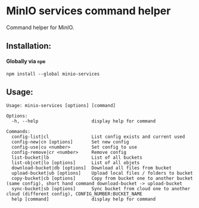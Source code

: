 # MinIO services command helper

Command helper for MinIO.

## Installation:

#### Globally via `npm`

    npm install --global minio-services

## Usage:

```
Usage: minio-services [options] [command]

Options:
  -h, --help                    display help for command

Commands:
  config-list|cl                List config exists and current used
  config-new|cn [options]       Set new config
  config-use|cu <number>        Set config to use
  config-remove|cr <number>     Remove config
  list-bucket|lb                List of all buckets
  list-objcet|lo [options]      List of all objets
  download-bucket|db [options]  Download all files from bucket
  upload-bucket|ub [options]    Upload local files / folders to bucket
  copy-bucket|cb [options]      Copy from bucket one to another bucket (same config), short hand command download-bucket -> upload-bucket
  sync-bucket|sb [options]      Sync bucket from cloud one to another cloud (different config), CONFIG_NUMBER:BUCKET_NAME
  help [command]                display help for command
```
